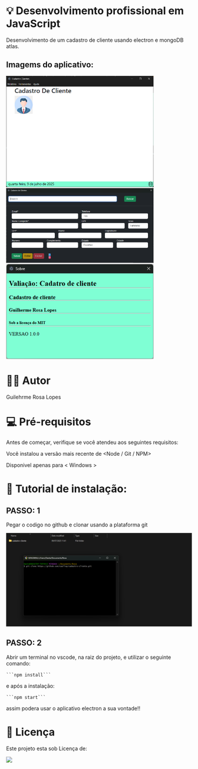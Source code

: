 

# 💡 Desenvolvimento profissional em JavaScript
 Desenvolvimento de um cadastro de cliente usando electron e mongoDB atlas.
## Imagems do aplicativo:

<img src=https://github.com/caallop/cadastro-cliente/blob/main/src/public/img/example01.png width="400">

<img src=https://github.com/caallop/cadastro-cliente/blob/main/src/public/img/example03.png width="400">
<img src=https://github.com/caallop/cadastro-cliente/blob/main/src/public/img/example02.png width="400">

# 👨‍💻 Autor
 Guilehrme Rosa Lopes

# 💻 Pré-requisitos
 Antes de começar, verifique se você atendeu aos seguintes requisitos:

 Você instalou a versão mais recente de <Node / Git / NPM>

 Disponivel apenas para < Windows >

# 🚀 Tutorial de instalação:
## PASSO: 1
 Pegar o codigo no github e clonar usando a plataforma git

![](https://github.com/caallop/cadastro-cliente/blob/main/src/public/img/fotogit.png)

## PASSO: 2
 Abrir um terminal no vscode, na raiz do projeto, e utilizar o seguinte comando: 

    ```npm install```


 e após a instalação:

    ```npm start```

 assim podera usar o aplicativo electron a sua vontade!!

 # 📝 Licença
 Este projeto esta sob Licença de:

![](https://img.shields.io/github/license/caallop/cadastro-cliente)
